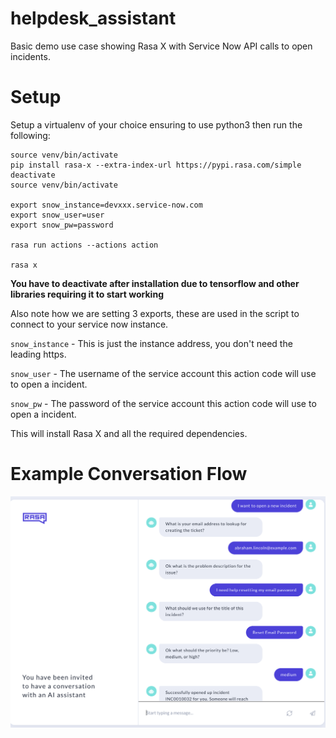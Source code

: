 # helpdesk_assistant
Basic demo use case showing Rasa X with Service Now API calls to open incidents.

# Setup
Setup a virtualenv of your choice ensuring to use python3 then run the following:

```
source venv/bin/activate
pip install rasa-x --extra-index-url https://pypi.rasa.com/simple
deactivate
source venv/bin/activate

export snow_instance=devxxx.service-now.com
export snow_user=user
export snow_pw=password

rasa run actions --actions action

rasa x
```
**You have to deactivate after installation due to tensorflow and other libraries requiring it to start working**

Also note how we are setting 3 exports, these are used in the script to connect to your service now instance.

`snow_instance` - This is just the instance address, you don't need the leading https.

`snow_user` - The username of the service account this action code will use to open a incident.

`snow_pw` - The password of the service account this action code will use to open a incident.

This will install Rasa X and all the required dependencies.

# Example Conversation Flow
![Rasa Screenshot](https://github.com/btotharye/helpdesk_assistant/blob/master/screenshots/demo_ss.png)
